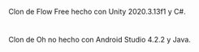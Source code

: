 Clon de Flow Free hecho con Unity 2020.3.13f1 y C#.
#
Clon de Oh no hecho con Android Studio 4.2.2 y Java.
